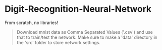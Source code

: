 # Digit-Recognition-Neural-Network
From scratch, no libraries!

> Download mnist data as Comma Separated Values ('.csv') and use that to train/test the network.
> Make sure to make a 'data' directory in the 'src' folder to store network settings.
